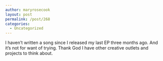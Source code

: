 ```yaml
---
author: maryrosecook
layout: post
permalink: /post/268
categories:
  - Uncategorized
---
```

I haven&#8217;t written a song since I released my last EP three months ago. And it&#8217;s not for want of trying. Thank God I have other creative outlets and projects to think about.